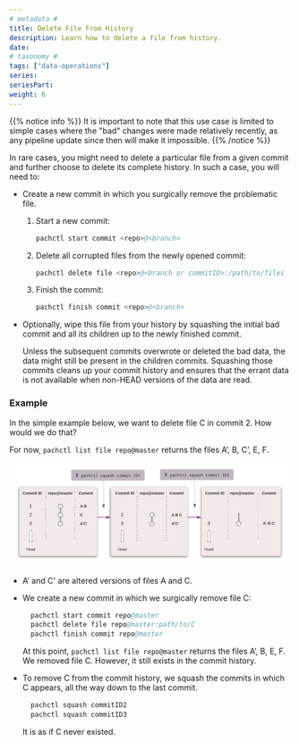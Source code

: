 ```yaml
---
# metadata # 
title: Delete File From History
description: Learn how to delete a file from history.
date: 
# taxonomy #
tags: ["data-operations"]
series:
seriesPart:
weight: 6
---
```



{{% notice info %}}
It is important to note that this use case is limited to simple cases where the "bad" changes were made relatively recently, as any pipeline update since then will make it impossible.
{{% /notice %}}

In rare cases, you might need to delete a particular file from a given commit and further choose to delete its complete history. 
In such a case, you will need to:

- Create a new commit in which you surgically remove the problematic file.
    1. Start a new commit:

        ```s
        pachctl start commit <repo>@<branch>
        ```

    1. Delete all corrupted files from the newly opened commit:

        ```s
        pachctl delete file <repo>@<branch or commitID>:/path/to/files
        ```

    1. Finish the commit:

        ```s
        pachctl finish commit <repo>@<branch>
        ```

- Optionally, wipe this file from your history by squashing the initial bad commit and all its children up to
   the newly finished commit.

  Unless the subsequent commits overwrote or deleted the
  bad data, the data might still be present in the
  children commits. Squashing those commits cleans up your
  commit history and ensures that the errant data is not
  available when non-HEAD versions of the data are read.

### Example 

In the simple example below, we want to delete file C in commit 2. 
How would we do that?

For now, `pachctl list file repo@master` returns the files A’, B, C’, E, F.

![Delete data example](/images/delete-data.png)
* A’ and C' are altered versions of files A and C.

- We create a new commit in which we surgically remove file C:

  ```s
    pachctl start commit repo@master
    pachctl delete file repo@master:path/to/C
    pachctl finish commit repo@master   
  ```
  At this point, `pachctl list file repo@master` returns the files A’, B, E, F. We removed file C. However, it still exists in the commit history.

- To remove C from the commit history, we squash the commits in which C appears, all the way down to the last commit.  

  ```s
    pachctl squash commitID2
    pachctl squash commitID3
  ```
  It is as if C never existed.